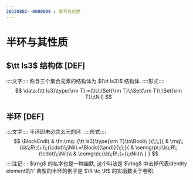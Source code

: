 ```yaml
---
20220802--0000000 : 章节已创建
---
```

# 半环与其性质

## $\tt ls3$ 结构体 [DEF]
::::文字::::
称含三个集合元素的结构体为 ${\tt ls3}$ 结构体. 
::::形式::::
$$
\data:{\tt ls3}\type{\rm T}:=(\ls\;\Set{\rm T}\;\Set{\rm T}\;\Set{\rm T}\;\Nil)
$$

## 半环 [DEF]
::::文字::::
半环即未必含幺元的环. 
::::形式::::
$$
\BlockEndl{
    & \fn:\rng::{\tt ls3}\type{\rm T}\to\Bool\\
}{\;\;}{
    & \rng\;(\ls\;R\;(+)\;(\cdot)\;\Nil):=\Block{(\and)}{\;\;}{
        & \semigrp\;(\ls\;R\;(\cdot)\;\Nil)\\
        & \comgrp\;(\ls\;R\;(+)\;\Nil)\\
    }
}
$$
::::注记::::
$\rng$ 的名字也是一种幽默, 这个叫法是 $\ring$ 中去掉代表identity element的'i'
典型的半环的例子是 $\R \to \R$ 的实函数关于卷积. 


